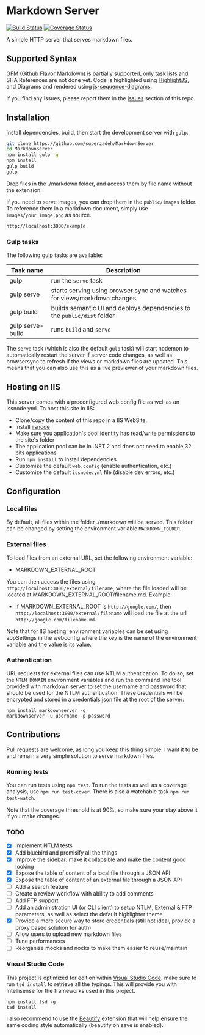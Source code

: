 # Markdown Server

[![Build Status](https://travis-ci.org/superzadeh/MarkdownServer.svg?branch=master)](https://travis-ci.org/superzadeh/MarkdownServer)
[![Coverage Status](https://coveralls.io/repos/github/superzadeh/MarkdownServer/badge.svg?branch=master)](https://coveralls.io/github/superzadeh/MarkdownServer?branch=master)

A simple HTTP server that serves markdown files.

## Supported Syntax

[GFM (Github Flavor Markdown)](https://guides.github.com/features/mastering-markdown/) is partially supported, only task lists and SHA References are not done yet. Code is highlighted using [HighlightJS](https://highlightjs.org/), and Diagrams and rendered using [js-sequence-diagrams](https://bramp.github.io/js-sequence-diagrams/).

If you find any issues, please report them in the [issues](https://github.com/superzadeh/MarkdownServer/issues) section of this repo. 

## Installation

Install dependencies, build, then start the development server with `gulp`.

```bash
git clone https://github.com/superzadeh/MarkdownServer
cd MarkdownServer
npm install gulp -g
npm install
gulp build
gulp
```

Drop files in the ./markdown folder, and access them by file name without the extension.

If you need to serve images, you can drop them in the `public/images` folder. To reference them in a markdown document, simply use `images/your_image.png` as source.

```bash
http://localhost:3000/example
```

### Gulp tasks

The following gulp tasks are available:

| Task name         | Description |
|-------------------|-------------|
| gulp              | run the `serve` task |
| gulp serve        | starts serving using browser sync and watches for views/markdown changes |
| gulp build        | builds semantic UI and deploys dependencies to the `public/dist` folder |
| gulp serve-build  | runs `build` and `serve` |

The `serve` task (which is also the default `gulp` task) will start nodemon to automatically restart the server if server code changes, 
as well as browsersync to refresh if the views or markdown files are updated.
This means that you can also use this as a live previewer of your markdown files.

## Hosting on IIS

This server comes with a preconfigured web.config file as well as an issnode.yml.
To host this site in IIS:

* Clone/copy the content of this repo in a IIS WebSite.
* Install [iisnode](https://github.com/tjanczuk/iisnode)
* Make sure you application's pool identity has read/write permissions to the site's folder
* The application pool can be in .NET 2 and does not need to enable 32 bits applications
* Run `npm install` to install dependencies
* Customize the default `web.config` (enable authentication, etc.)
* Customize the default `issnode.yml` file (disable dev errors, etc.)

## Configuration

### Local files

By default, all files within the folder ./markdown will be served. This folder can be changed by 
setting the environment variable `MARKDOWN_FOLDER`.

### External files

To load files from an external URL, set the following environment variable:

* MARKDOWN_EXTERNAL_ROOT

You can then access the files using `http://localhost:3000/external/filename`, where the file loaded
will be located at MARKDOWN_EXTERNAL_ROOT/filename.md. Example:

* If MARKDOWN_EXTERNAL_ROOT is `http://google.com/`, then `http://localhost:3000/external/filename` will load the 
  file at the url `http://google.com/filename.md`.

Note that for IIS hosting, environment variables can be set using appSettings in the webconfig where the key is
the name of the environment variable and the value is its value.

### Authentication

URL requests for external files can use NTLM authentication. To do so, set the `NTLM_DOMAIN` environment variables and run the command 
line tool provided with markdown server to set the username and password that should be used for the NTLM authentication.
These credentials will be encrypted and stored in a credentials.json file at the root of the server:

    npm install markdownserver -g
    markdownserver -u username -p password


## Contributions

Pull requests are welcome, as long you keep this thing simple. I want it to be and remain a very 
simple solution to serve markdown files.

### Running tests

You can run tests using `npm test`. To run the tests as well as a coverage analysis, use `npm run test-cover`.
There is also a watchable task `npm run test-watch`.

Note that the coverage threshold is at 90%, so make sure your stay above it if you make changes.

### TODO

* [X] Implement NTLM tests
* [X] Add bluebird and promisify all the things
* [X] Improve the sidebar: make it collapsible and make the content good looking
* [X] Expose the table of content of a local file through a JSON API
* [X] Expose the table of content of an external file through a JSON API
* [ ] Add a search feature
* [ ] Create a review workflow with ability to add comments
* [ ] Add FTP support
* [ ] Add an administration UI (or CLI client) to setup NTLM, External & FTP parameters, as well as select the default highlighter theme
* [X] Provide a more secure way to store credentials (still not ideal, provide a proxy based solution for auth)
* [ ] Allow users to upload new markdown files
* [ ] Tune performances
* [ ] Reorganize mocks and nocks to make them easier to reuse/maintain 

### Visual Studio Code

This project is optimized for edition within [Visual Studio Code](https://code.visualstudio.com/).
make sure to run `tsd install` to retrieve all the typings. This will provide you with
Intellisense for the frameworks used in this project.

    npm install tsd -g
    tsd install

I also recommend to use the [Beautify](https://marketplace.visualstudio.com/items?itemName=HookyQR.beautify)
extension that will help ensure the same coding style automatically (beautify on save is enabled).
